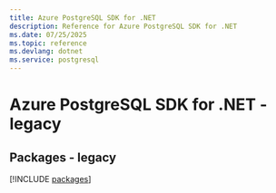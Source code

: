 ```yaml
---
title: Azure PostgreSQL SDK for .NET
description: Reference for Azure PostgreSQL SDK for .NET
ms.date: 07/25/2025
ms.topic: reference
ms.devlang: dotnet
ms.service: postgresql
---
```

# Azure PostgreSQL SDK for .NET - legacy
## Packages - legacy
[!INCLUDE [packages](postgresql-index.md)]